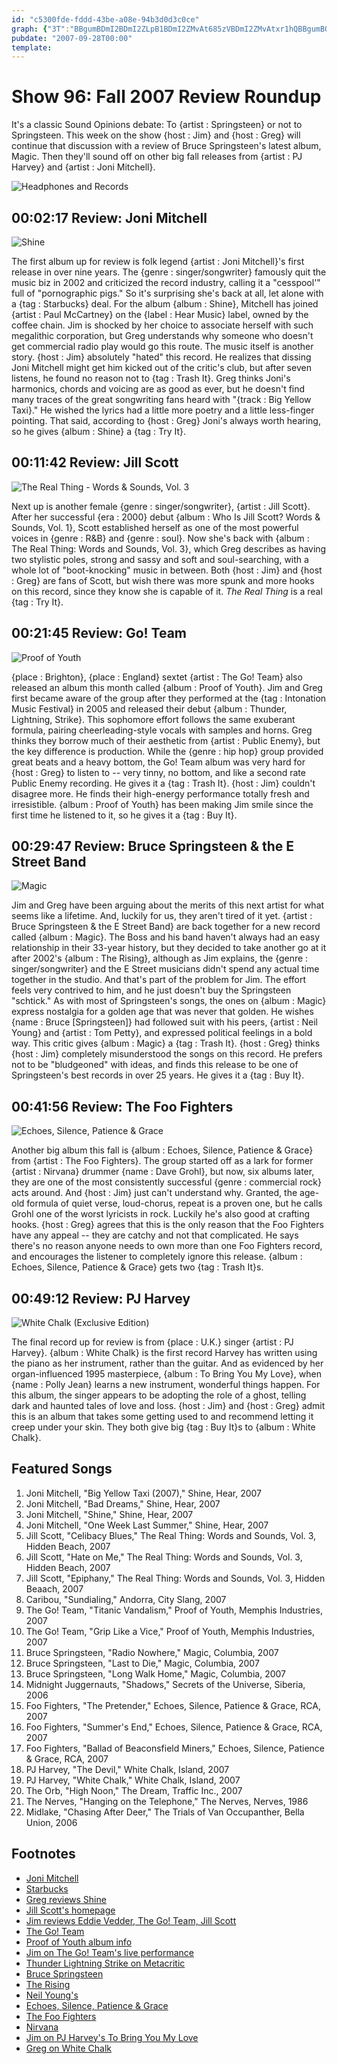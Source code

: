 ```yaml
---
id: "c5300fde-fddd-43be-a08e-94b3d0d3c0ce"
graph: {"3T":"BBgumBDmI2BDmI2ZLpB1BDmI2ZMvAt685zVBDmI2ZMvAtxr1hQBBgumBQsAMBBgumdhnxeZMvAttxgy7BQsAMX6cfdBHm1Gdhnxe","JI":"BGBmOZLpB1BGBmOlYcfA0wILvBGBmOBFxuTBGBmO0wILvdhnxeX6cfddhnxeBHm1Gdhnxe","109":"4eJDaZqkoC4eJDa4sWAH4sWAHZqkoC3TmBdZqkoC13xCdZqkoCZqkoCzCM9JBQU0LZqkoCZqkoCZriUS97qipZriUSBQsAMZriUS13xCd3TmBdBHm1GBQsAM97qipX6cfd","1DN":"BIqu4ZLpB1BIqu4D2Bhu8L96ZBIqu4BQsAMD2Bhu97qipD2Bhu8L96ZZLpB18L96Z9TsKW8L96Zk2OMvBQsAMX6cfd97qipBHm1G","1XW":"38Our7wXoK38OurBQsAM7fVqS7wXoK7wXoKq5tbRg8cEOq5tbRBQsAMX6cfdBHm1GBQsAM","2A0":"1p46QuWxeUSKTzhuWxeUBHAPWuWxeUcV4G9uWxeU97qipcV4G997qipX6cfd97qipBHm1G"}
pubdate: "2007-09-28T00:00"
template: 
---
```






# Show 96: Fall 2007 Review Roundup

It's a classic Sound Opinions debate: To {artist : Springsteen} or not to Springsteen. This week on the show {host : Jim} and {host : Greg} will continue that discussion with a review of Bruce Springsteen's latest album, Magic. Then they'll sound off on other big fall releases from {artist : PJ Harvey} and {artist : Joni Mitchell}.

![Headphones and Records](https://static.soundopinions.org/images/2007/fallroundup.jpg)



## 00:02:17 Review: Joni Mitchell

![Shine](https://static.soundopinions.org/assets/96/3T0.jpeg)

The first album up for review is folk legend {artist : Joni Mitchell}'s first release in over nine years. The {genre : singer/songwriter} famously quit the music biz in 2002 and criticized the record industry, calling it a "cesspool'" full of "pornographic pigs." So it's surprising she's back at all, let alone with a {tag : Starbucks} deal. For the album {album : Shine}, Mitchell has joined {artist : Paul McCartney} on the {label : Hear Music} label, owned by the coffee chain. Jim is shocked by her choice to associate herself with such megalithic corporation, but Greg understands why someone who doesn't get commercial radio play would go this route. The music itself is another story. {host : Jim} absolutely "hated" this record. He realizes that dissing Joni Mitchell might get him kicked out of the critic's club, but after seven listens, he found no reason not to {tag : Trash It}. Greg thinks Joni's harmonics, chords and voicing are as good as ever, but he doesn't find many traces of the great songwriting fans heard with "{track : Big Yellow Taxi}." He wished the lyrics had a little more poetry and a little less-finger pointing. That said, according to {host : Greg} Joni's always worth hearing, so he gives {album : Shine} a {tag : Try It}.



## 00:11:42 Review: Jill Scott

![The Real Thing - Words & Sounds, Vol. 3](https://static.soundopinions.org/assets/96/JI0.jpg)

Next up is another female {genre : singer/songwriter}, {artist : Jill Scott}. After her successful {era : 2000} debut {album : Who Is Jill Scott? Words & Sounds, Vol. 1}, Scott established herself as one of the most powerful voices in {genre : R&B} and {genre : soul}. Now she's back with {album : The Real Thing: Words and Sounds, Vol. 3}, which Greg describes as having two stylistic poles, strong and sassy and soft and soul-searching, with a whole lot of "boot-knocking" music in between. Both {host : Jim} and {host : Greg} are fans of Scott, but wish there was more spunk and more hooks on this record, since they know she is capable of it. *The Real Thing* is a real {tag : Try It}.



## 00:21:45 Review: Go! Team

![Proof of Youth](https://static.soundopinions.org/assets/96/1090.jpg)

{place : Brighton}, {place : England} sextet {artist : The Go! Team} also released an album this month called {album : Proof of Youth}. Jim and Greg first became aware of the group after they performed at the {tag : Intonation Music Festival} in 2005 and released their debut {album : Thunder, Lightning, Strike}. This sophomore effort follows the same exuberant formula, pairing cheerleading-style vocals with samples and horns. Greg thinks they borrow much of their aesthetic from {artist : Public Enemy}, but the key difference is production. While the {genre : hip hop} group provided great beats and a heavy bottom, the Go! Team album was very hard for {host : Greg} to listen to -- very tinny, no bottom, and like a second rate Public Enemy recording. He gives it a {tag : Trash It}. {host : Jim} couldn't disagree more. He finds their high-energy performance totally fresh and irresistible. {album : Proof of Youth} has been making Jim smile since the first time he listened to it, so he gives it a {tag : Buy It}.



## 00:29:47 Review: Bruce Springsteen & the E Street Band

![Magic](https://static.soundopinions.org/assets/96/1DN0.jpg)

Jim and Greg have been arguing about the merits of this next artist for what seems like a lifetime. And, luckily for us, they aren't tired of it yet. {artist : Bruce Springsteen & the E Street Band} are back together for a new record called {album : Magic}. The Boss and his band haven't always had an easy relationship in their 33-year history, but they decided to take another go at it after 2002's {album : The Rising}, although as Jim explains, the {genre : singer/songwriter} and the E Street musicians didn't spend any actual time together in the studio. And that's part of the problem for Jim. The effort feels very contrived to him, and he just doesn't buy the Springsteen "schtick." As with most of Springsteen's songs, the ones on {album : Magic} express nostalgia for a golden age that was never that golden. He wishes {name : Bruce [Springsteen]} had followed suit with his peers, {artist : Neil Young} and {artist : Tom Petty}, and expressed political feelings in a bold way. This critic gives {album : Magic} a {tag : Trash It}. {host : Greg} thinks {host : Jim} completely misunderstood the songs on this record. He prefers not to be "bludgeoned" with ideas, and finds this release to be one of Springsteen's best records in over 25 years. He gives it a {tag : Buy It}.



## 00:41:56 Review: The Foo Fighters

![Echoes, Silence, Patience & Grace](https://static.soundopinions.org/assets/96/1XW0.jpg)

Another big album this fall is {album : Echoes, Silence, Patience & Grace} from {artist : The Foo Fighters}. The group started off as a lark for former {artist : Nirvana} drummer {name : Dave Grohl}, but now, six albums later, they are one of the most consistently successful {genre : commercial rock} acts around. And {host : Jim} just can't understand why. Granted, the age-old formula of quiet verse, loud-chorus, repeat is a proven one, but he calls Grohl one of the worst lyricists in rock. Luckily he's also good at crafting hooks. {host : Greg} agrees that this is the only reason that the Foo Fighters have any appeal -- they are catchy and not that complicated. He says there's no reason anyone needs to own more than one Foo Fighters record, and encourages the listener to completely ignore this release. {album : Echoes, Silence, Patience & Grace} gets two {tag : Trash It}s.



## 00:49:12 Review: PJ Harvey

![White Chalk (Exclusive Edition)](https://static.soundopinions.org/assets/96/2A00.jpg)

The final record up for review is from {place : U.K.} singer {artist : PJ Harvey}. {album : White Chalk} is the first record Harvey has written using the piano as her instrument, rather than the guitar. And as evidenced by her organ-influenced 1995 masterpiece, {album : To Bring You My Love}, when {name : Polly Jean} learns a new instrument, wonderful things happen. For this album, the singer appears to be adopting the role of a ghost, telling dark and haunted tales of love and loss. {host : Jim} and {host : Greg} admit this is an album that takes some getting used to and recommend letting it creep under your skin. They both give big {tag : Buy It}s to {album : White Chalk}.



## Featured Songs

1. Joni Mitchell, "Big Yellow Taxi (2007)," Shine, Hear, 2007
2. Joni Mitchell, "Bad Dreams," Shine, Hear, 2007
3. Joni Mitchell, "Shine," Shine, Hear, 2007
4. Joni Mitchell, "One Week Last Summer," Shine, Hear, 2007
5. Jill Scott, "Celibacy Blues," The Real Thing: Words and Sounds, Vol. 3, Hidden Beach, 2007
6. Jill Scott, "Hate on Me," The Real Thing: Words and Sounds, Vol. 3, Hidden Beach, 2007
7. Jill Scott, "Epiphany," The Real Thing: Words and Sounds, Vol. 3, Hidden Beaach, 2007
8. Caribou, "Sundialing," Andorra, City Slang, 2007
9. The Go! Team, "Titanic Vandalism," Proof of Youth, Memphis Industries, 2007
10. The Go! Team, "Grip Like a Vice," Proof of Youth, Memphis Industries, 2007
11. Bruce Springsteen, "Radio Nowhere," Magic, Columbia, 2007
12. Bruce Springsteen, "Last to Die," Magic, Columbia, 2007
13. Bruce Springsteen, "Long Walk Home," Magic, Columbia, 2007
14. Midnight Juggernauts, "Shadows," Secrets of the Universe, Siberia, 2006
15. Foo Fighters, "The Pretender," Echoes, Silence, Patience & Grace, RCA, 2007
16. Foo Fighters, "Summer's End," Echoes, Silence, Patience & Grace, RCA, 2007
17. Foo Fighters, "Ballad of Beaconsfield Miners," Echoes, Silence, Patience & Grace, RCA, 2007
18. PJ Harvey, "The Devil," White Chalk, Island, 2007
19. PJ Harvey, "White Chalk," White Chalk, Island, 2007
20. The Orb, "High Noon," The Dream, Traffic Inc., 2007
21. The Nerves, "Hanging on the Telephone," The Nerves, Nerves, 1986
22. Midlake, "Chasing After Deer," The Trials of Van Occupanther, Bella Union, 2006



## Footnotes

- [Joni Mitchell](http://jonimitchell.com/)
- [Starbucks](http://www.starbucks.com/)
- [Greg reviews Shine](http://articles.chicagotribune.com/2007-09-23/news/0709210495_1_joni-letters-joni-mitchell-shine)
- [Jill Scott's homepage](http://www.jillscott.com/)
- [Jim reviews Eddie Vedder, The Go! Team, Jill Scott](http://www.jimdero.com/News2007/spincontrolsept23.htm)
- [The Go! Team](http://www.thegoteam.co.uk/flash/News.html)
- [Proof of Youth album info](http://www.subpop.com/releases/go_team/full_lengths/proof_of_youth)
- [Jim on The Go! Team's live performance](http://www.jimdero.com/News2005/GoTeamLiveOct28.htm)
- [Thunder Lightning Strike on Metacritic](http://www.metacritic.com/music/artists/goteam/thunderlightningstrike?q=go%20team)
- [Bruce Springsteen](http://www.brucespringsteen.net/)
- [The Rising](http://www.metacritic.com/music/artists/springsteenbruceandestreet/rising?q=the%20rising)
- [Neil Young's](http://www.neilyoung.com/)
- [Echoes, Silence, Patience & Grace](http://www.metacritic.com/music/artists/foofighters/echoessilencepatienceandgrace?q=foo%20fighters)
- [The Foo Fighters](http://www.foofighters.com/)
- [Nirvana](http://www.allmusic.com/cg/amg.dll?p=amg&sql=11:hifexqr5ld6e)
- [Jim on PJ Harvey's To Bring You My Love](http://www.jimdero.com/News2004/June13GreatPJ.htm)
- [Greg on White Chalk](http://articles.chicagotribune.com/2007-09-23/news/0709210592_1_white-chalk-pj-harvey-john-parish)